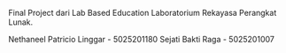 Final Project dari Lab Based Education Laboratorium Rekayasa Perangkat Lunak.

Nethaneel Patricio Linggar - 5025201180
Sejati Bakti Raga - 5025201007